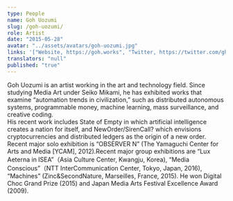 ```yaml
---
type: People
name: Goh Uozumi
slug: /goh-uozumi/
role: Artist
date: "2015-05-28"
avatar: "../assets/avatars/goh-uozumi.jpg"
links: '["Website, https://goh.works", "Twitter, https://twitter.com/ghuzmi", "Instagram, https://www.instagram.com/goh_u/", "Youtube, https://www.youtube.com/gohuozumi"]'
translators: "null"
published: "true"
---
```


Goh Uozumi is an artist working in the art and technology field. Since studying Media Art under Seiko Mikami, he has exhibited works that examine “automation trends in civilization,” such as distributed autonomous systems, programmable money, machine learning, mass surveillance, and creative coding.  
His recent work includes State of Empty in which artificial intelligence creates a nation for itself, and NewOrder/SirenCall? which envisions cryptocurrencies and distributed ledgers as the origin of a new order.
Recent major solo exhibition is “OBSERVER N” (The Yamaguchi Center for Arts and Media [YCAM], 2012).Recent major group exhibitions are “Lux Aeterna in ISEA”（Asia Culture Center, Kwangju, Korea), “Media Conscious”（NTT InterCommunication Center, Tokyo, Japan, 2016), “Machines” (Zinc&SecondNature, Marseilles, France, 2015). He won Digital Choc Grand Prize (2015) and Japan Media Arts Festival Excellence Award (2009).
